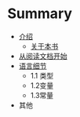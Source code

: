 # Summary

* [介绍](README.md)
   * [关于本书](about.md)
* [从阅读文档开始](chapter1.md)
* [语言细节](1_yu_yan_xi_jie.md)
   * 1.1 类型
   * 1.2变量
   * 1.3常量
* 其他

